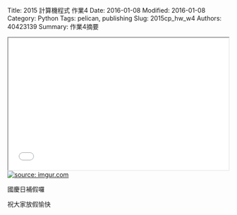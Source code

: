 Title: 2015 計算機程式 作業4
Date: 2016-01-08
Modified: 2016-01-08
Category: Python
Tags: pelican, publishing
Slug: 2015cp_hw_w4
Authors: 40423139
Summary: 作業4摘要
<iframe src="w4.html" width="500" height="300"></iframe>
<a href="http://imgur.com/Ej6bnA4"><img src="http://i.imgur.com/Ej6bnA4.jpg" title="source: imgur.com" /></a>

<font cokor-red>國慶日補假囉</font>


<a>祝大家放假愉快</a>